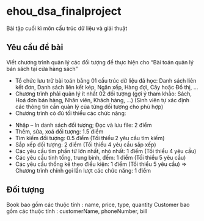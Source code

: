 # ehou_dsa_finalproject

Bài tập cuối kì môn cấu trúc dữ liệu và giải thuật

## Yêu cầu đề bài

Viết chương trình quản lý các đối tượng để thực hiện cho “Bài toán quản lý bán sách tại cửa hàng sách”

- Tổ chức lưu trữ bài toán bằng 01 cấu trúc dữ liệu đã học: Danh sách liên kết đơn, Danh
  sách liên kết kép, Ngăn xếp, Hàng đợi, Cây hoặc Đồ thị, …
- Chương trình phải quản lý ít nhất 02 đối tượng (gợi ý tham khảo: Sách, Hoá đơn bán
  hàng, Nhân viên, Khách hàng, …)
  (Sinh viên tự xác định các thông tin cần quản lý của từng đối tượng cho phù hợp)
- Chương trình có đủ tối thiểu các chức năng:

* Nhập – In danh sách đối tượng; Đọc và lưu file: 2 điểm
* Thêm, sửa, xoá đối tượng: 1.5 điểm
* Tìm kiếm đối tượng: 0.5 điểm (Tối thiểu 2 yêu cầu tìm kiếm)
* Sắp xếp đối tượng: 2 điểm (Tối thiểu 4 yêu cầu sắp xếp)
* Các yêu cầu tìm phần tử lớn nhất, nhỏ nhất: 1 điểm (Tối thiểu 4 yêu cầu)
* Các yêu cầu tính tổng, trung bình, đếm: 1 điểm (Tối thiểu 5 yêu cầu)
* Các yêu cầu thống kê theo điều kiện: 1 điểm (Tối thiểu 5 yêu cầu)
  => Chương trình chính gọi lần lượt các chức năng: 1 điểm

## Đối tượng

Book bao gồm các thuộc tính : name, price, type, quantity
Customer bao gồm các thuộc tính : customerName, phoneNumber, bill
